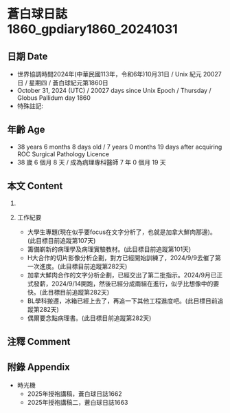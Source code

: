 [_metadata_:encoding]: - "utf-8"
[_metadata_:language]: - "zh-Hant-TW"
[_metadata_:fileformat]: - "markdown"
[_metadata_:MIME_type]: - "text/plain"
[_metadata_:markdown_version]: - "commonmark version 0.30"
[_metadata_:markdown_spec]: - "https://spec.commonmark.org/0.30/"

# 蒼白球日誌1860_gpdiary1860_20241031 #

## 日期 Date ##

* 世界協調時間2024年(中華民國113年，令和6年)10月31日 / Unix 紀元 20027 日 / 星期四 / 蒼白球紀元第1860日
* October 31, 2024 (UTC) / 20027 days since Unix Epoch / Thursday / Globus Pallidum day 1860
* 特殊註記:

## 年齡 Age ##

* 38 years 6 months 8 days old / 7 years 0 months 19 days after acquiring ROC Surgical Pathology Licence
* 38 歲 6 個月 8 天 / 成為病理專科醫師 7 年 0 個月 19 天

## 本文 Content ##

1. 

2. 工作紀要

    - 大學生專題(現在似乎要focus在文字分析了，也就是加拿大鮮肉那邊)。(此目標目前追蹤第107天)
    - 籌備嶄新的病理學及病理實驗教材。(此目標目前追蹤第101天)
    - H大合作的切片影像分析企劃，對方已經開始訓練了，2024/9/9去催了第一次進度。(此目標目前追蹤第282天)
    - 加拿大鮮肉合作的文字分析企劃，已經交出了第二批指示。2024/9月已正式發薪，2024/9/14開跑，然後已經分成兩組在進行，似乎比想像中的要快。(此目標目前追蹤第282天)
    - BL學科搬遷，冰箱已經上去了，再追一下其他工程進度吧。(此目標目前追蹤第282天)
    - 偶爾要念點病理書。(此目標目前追蹤第282天)

## 注釋 Comment ##


## 附錄 Appendix ##

* 時光機
    - 2025年授袍講稿，蒼白球日誌1662
    - 2025年授袍講稿二，蒼白球日誌1663

